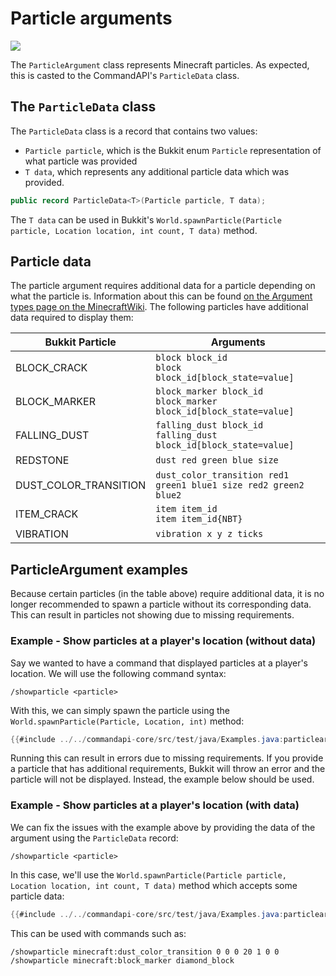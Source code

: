 # Particle arguments

![](./images/arguments/particle.png)

The `ParticleArgument` class represents Minecraft particles. As expected, this is casted to the CommandAPI's `ParticleData` class.

## The `ParticleData` class

The `ParticleData` class is a record that contains two values:

- `Particle particle`, which is the Bukkit enum `Particle` representation of what particle was provided
- `T data`, which represents any additional particle data which was provided.

```java
public record ParticleData<T>(Particle particle, T data);
```

The `T data` can be used in Bukkit's `World.spawnParticle(Particle particle, Location location, int count, T data)` method.

## Particle data

The particle argument requires additional data for a particle depending on what the particle is. Information about this can be found [on the Argument types page on the MinecraftWiki](https://minecraft.fandom.com/wiki/Argument_types#particle). The following particles have additional data required to display them:

| Bukkit Particle       | Arguments                                                             |
|-----------------------|-----------------------------------------------------------------------|
| BLOCK_CRACK           | `block block_id`<br>`block block_id[block_state=value]`               |
| BLOCK_MARKER          | `block_marker block_id`<br>`block_marker block_id[block_state=value]` |
| FALLING_DUST          | `falling_dust block_id`<br>`falling_dust block_id[block_state=value]` |
| REDSTONE              | `dust red green blue size`                                            |
| DUST_COLOR_TRANSITION | `dust_color_transition red1 green1 blue1 size red2 green2 blue2`      |
| ITEM_CRACK            | `item item_id`<br>`item item_id{NBT}`                                 |
| VIBRATION             | `vibration x y z ticks`                                               |

## ParticleArgument examples

Because certain particles (in the table above) require additional data, it is no longer recommended to spawn a particle without its corresponding data. This can result in particles not showing due to missing requirements.

<div class="warning">

### Example - Show particles at a player's location (without data)

Say we wanted to have a command that displayed particles at a player's location. We will use the following command syntax:

```mccmd
/showparticle <particle>
```

With this, we can simply spawn the particle using the `World.spawnParticle(Particle, Location, int)` method:

```java
{{#include ../../commandapi-core/src/test/java/Examples.java:particlearguments}}
```

Running this can result in errors due to missing requirements. If you provide a particle that has additional requirements, Bukkit will throw an error and the particle will not be displayed. Instead, the example below should be used.

</div>

<div class="example">

### Example - Show particles  at a player's location (with data)

We can fix the issues with the example above by providing the data of the argument using the `ParticleData` record:

```mccmd
/showparticle <particle>
```

In this case, we'll use the `World.spawnParticle(Particle particle, Location location, int count, T data)` method which accepts some particle data:

```java
{{#include ../../commandapi-core/src/test/java/Examples.java:particlearguments2}}
```

This can be used with commands such as:

```mccmd
/showparticle minecraft:dust_color_transition 0 0 0 20 1 0 0
/showparticle minecraft:block_marker diamond_block
```

</div>